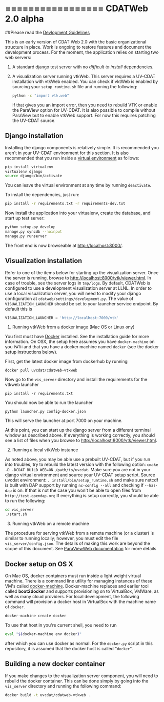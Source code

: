 
=================
CDATWeb 2.0 alpha
=================

##Please read the [Devlopment Guidelines](https://github.com/UV-CDAT/cdatweb/wiki/Development-Guidelines)

This is an early version of CDAT Web 2.0 with the basic organizational
structure in place.  Work is ongoing to restore features and document
the development process.  For the moment, the application relies on
starting two web servers:

  1. A standard django test server with no *difficult to install* 
     dependencies.

  2. A visualization server running vtkWeb.  This server requires
     a UV-CDAT installation with vtkWeb enabled.  You can check if
     vktWeb is enabled by sourcing your `setup_runtime.sh` file and
     running the following:
     
     ```bash
     python -c "import vtk.web"
     ```
     
     If that gives you an import error, then you need to rebuild VTK
     or enable the ParaView option for UV-CDAT.  It is also possible
     to compile without ParaView but to enable vtkWeb support.  For
     now this requires patching the UV-CDAT source.

Django installation
-------------------

Installing the django components is relatively simple.  It is recommended
you aren't in your UV-CDAT environment for this section.  It is also 
recommended that you run inside a
[virtual environment](http://virtualenv.readthedocs.org/en/latest/virtualenv.html)
as follows:
```bash
pip install virtualenv
virtualenv django
source django/bin/activate
```
You can leave the virtual environment at any time by running `deactivate`.

To install the dependencies, just run:
```bash
pip install -r requirements.txt -r requirements-dev.txt 
```

Now install the application into your virtualenv, create the database, and start up
test server:
```bash
python setup.py develop
manage.py syncdb --noinput
manage.py runserver
```

The front end is now browseable at [http://localhost:8000/](http://localhost:8000/).

Visualization installation
--------------------------

Refer to one of the items below for starting up the visualization server.
Once the server is running, browse to
[http://localhost:8000/vtk/viewer.html](http://localhost:8000/vtk/viewer.html).
In case of trouble, see the server logs in `tmp/logs`.  By default, CDATWeb is
configured to use a development visualization server at LLNL.  In order to use
a local visualization server, you will need to modify your django configuration
at `cdatweb/settings/development.py`.  The value of `VISUALIZATION_LAUNCHER`
should be set to your launcher service endpoint.  By default this is

```python
VISUALIZATION_LAUNCHER = 'http://localhost:7000/vtk'
```

1. Running vtkWeb from a docker image (Mac OS or Linux ony)

  You first must have [Docker](https://docs.docker.com/) installed.  See the
  installation guide for more information.  On OSX, the setup here assumes you have
  `docker-machine` on you `PATH` and that you have a docker machine named
  `docker` (see the docker setup instructions below).

  First, get the latest docker image from dockerhub by running
  ```
  docker pull uvcdat/cdatweb-vtkweb
  ```
  Now go to the `vis_server` directory and install the requirements
  for the vtkweb launcher
  ```
  pip install -r requirements.txt
  ```
  You should now be able to run the launcher
  ```
  python launcher.py config-docker.json
  ```
  This will serve the launcher at port 7000 on your machine.

  At this point, you can start up the django server from a different terminal
  window as described above.  If everything is working correctly, you
  should see a list of files when you browse to
  [http://localhost:8000/vtk/viewer.html](http://localhost:8000/vtk/viewer.html).


2. Running a local vtkWeb instance

  As noted above, you may be able use a prebuilt UV-CDAT, but if you run
  into troubles, try to rebuild the latest version with the following
  option: `cmake -D -DCDAT_BUILD_WEB=ON /path/to/uvcdat`.  Make sure
  you are not in your django virtual environment and source your
  UV-CDAT setup script. Source uvcdat environment: `. install/bin/setup_runtime.sh`
  and make sure netcdf is built with DAP support by
  running `nc-config --all` and checking if `--has-dap` is on. If that
  is not the case you won't be able to open files from `http://test.opendap.org`
  If everything is setup correctly, you should be
  able to run the following:
  ```bash
  cd vis_server
  ./start.sh
  ```

3. Running vtkWeb on a remote machine

  The procedure for serving vtkWeb from a remote machine (or a cluster) is
  similar to running locally; however, you must edit the file
  `vis_server/config.json`.  The details of making this work are beyond
  the scope of this document.  See [ParaViewWeb documentation](http://pvw.kitware.com/#!/guide/python_launcher)
  for more details.


Docker setup on OS X
--------------------

On Mac OS, docker containers must run inside a light weight virtual machine.
There is a command line utility for managing instances of these VM's called
[docker-machine](https://docs.docker.com/machine/).  Docker-machine replaces
and earlier tool called **boot2docker** and supports provisioning on to VirtualBox,
VMWare, as well as many cloud providers.  For local development, the following
command will provision a docker host in VirtualBox with the machine name of
`docker`.
```bash
docker-machine create docker
```
To use that host in you're current shell, you need to run
```bash
eval "$(docker-machine env docker)"
```
after which you can use docker as normal.  For the `docker.py` script in this repository,
it is assumed that the docker host is called "`docker`".


Building a new docker container
-------------------------------

If you make changes to the visualization server component, you will need to rebuild
the docker container.  This can be done simply by going into the `vis_server` directory
and running the following command:
```bash
docker build -t uvcdat/cdatweb-vtkweb .
```
